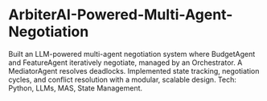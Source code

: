 # ArbiterAI-Powered-Multi-Agent-Negotiation
Built an LLM-powered multi-agent negotiation system where BudgetAgent and FeatureAgent iteratively negotiate, managed by an Orchestrator. A MediatorAgent resolves deadlocks. Implemented state tracking, negotiation cycles, and conflict resolution with a modular, scalable design.  Tech: Python, LLMs, MAS, State Management.
